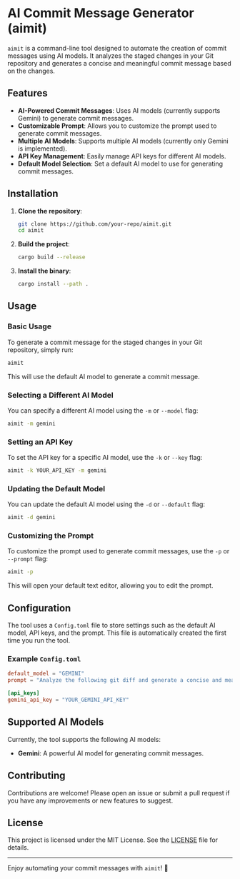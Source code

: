 # AI Commit Message Generator (aimit)

`aimit` is a command-line tool designed to automate the creation of commit messages using AI models. It analyzes the staged changes in your Git repository and generates a concise and meaningful commit message based on the changes.

## Features

- **AI-Powered Commit Messages**: Uses AI models (currently supports Gemini) to generate commit messages.
- **Customizable Prompt**: Allows you to customize the prompt used to generate commit messages.
- **Multiple AI Models**: Supports multiple AI models (currently only Gemini is implemented).
- **API Key Management**: Easily manage API keys for different AI models.
- **Default Model Selection**: Set a default AI model to use for generating commit messages.

## Installation

1. **Clone the repository**:
   ```bash
   git clone https://github.com/your-repo/aimit.git
   cd aimit
   ```

2. **Build the project**:
   ```bash
   cargo build --release
   ```

3. **Install the binary**:
   ```bash
   cargo install --path .
   ```

## Usage

### Basic Usage

To generate a commit message for the staged changes in your Git repository, simply run:

```bash
aimit
```

This will use the default AI model to generate a commit message.

### Selecting a Different AI Model

You can specify a different AI model using the `-m` or `--model` flag:

```bash
aimit -m gemini
```

### Setting an API Key

To set the API key for a specific AI model, use the `-k` or `--key` flag:

```bash
aimit -k YOUR_API_KEY -m gemini
```

### Updating the Default Model

You can update the default AI model using the `-d` or `--default` flag:

```bash
aimit -d gemini
```

### Customizing the Prompt

To customize the prompt used to generate commit messages, use the `-p` or `--prompt` flag:

```bash
aimit -p
```

This will open your default text editor, allowing you to edit the prompt.

## Configuration

The tool uses a `Config.toml` file to store settings such as the default AI model, API keys, and the prompt. This file is automatically created the first time you run the tool.

### Example `Config.toml`

```toml
default_model = "GEMINI"
prompt = "Analyze the following git diff and generate a concise and meaningful commit message summarizing the changes.\nThe commit message should follow best practices, including a short title and an optional detailed description if necessary.\ngit diff:\n{}\nRequirements:\n  Title: 50 characters or less, summarizing the change.\n  Optional Description: If the change requires context, provide a brief explanation in the body."

[api_keys]
gemini_api_key = "YOUR_GEMINI_API_KEY"
```

## Supported AI Models

Currently, the tool supports the following AI models:

- **Gemini**: A powerful AI model for generating commit messages.

## Contributing

Contributions are welcome! Please open an issue or submit a pull request if you have any improvements or new features to suggest.

## License

This project is licensed under the MIT License. See the [LICENSE](LICENSE) file for details.

---

Enjoy automating your commit messages with `aimit`! 🚀